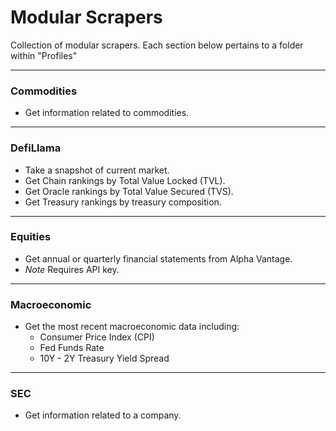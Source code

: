 # Modular Scrapers

Collection of modular scrapers.
Each section below pertains to a folder within "Profiles"

---

### Commodities

- Get information related to commodities.

---

### DefiLlama

- Take a snapshot of current market.
- Get Chain rankings by Total Value Locked (TVL).
- Get Oracle rankings by Total Value Secured (TVS).
- Get Treasury rankings by treasury composition.

---

### Equities

- Get annual or quarterly financial statements from Alpha Vantage.
- _Note_ Requires API key.

---

### Macroeconomic

- Get the most recent macroeconomic data including:
  - Consumer Price Index (CPI)
  - Fed Funds Rate
  - 10Y - 2Y Treasury Yield Spread

---

### SEC

- Get information related to a company.
